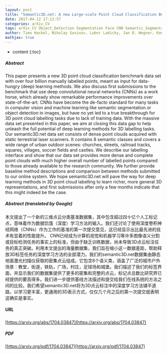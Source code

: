 ```yaml
---
layout: post
title: "Semantic3D.net: A new Large-scale Point Cloud Classification Benchmark"
date: 2017-04-12 17:12:57
categories: arXiv_CV
tags: arXiv_CV Object_Detection Segmentation Face CNN Semantic_Segmentation Classification Deep_Learning Detection
author: Timo Hackel, Nikolay Savinov, Lubor Ladicky, Jan D. Wegner, Konrad Schindler, Marc Pollefeys
mathjax: true
---
```


* content
{:toc}

##### Abstract
This paper presents a new 3D point cloud classification benchmark data set with over four billion manually labelled points, meant as input for data-hungry (deep) learning methods. We also discuss first submissions to the benchmark that use deep convolutional neural networks (CNNs) as a work horse, which already show remarkable performance improvements over state-of-the-art. CNNs have become the de-facto standard for many tasks in computer vision and machine learning like semantic segmentation or object detection in images, but have no yet led to a true breakthrough for 3D point cloud labelling tasks due to lack of training data. With the massive data set presented in this paper, we aim at closing this data gap to help unleash the full potential of deep learning methods for 3D labelling tasks. Our semantic3D.net data set consists of dense point clouds acquired with static terrestrial laser scanners. It contains 8 semantic classes and covers a wide range of urban outdoor scenes: churches, streets, railroad tracks, squares, villages, soccer fields and castles. We describe our labelling interface and show that our data set provides more dense and complete point clouds with much higher overall number of labelled points compared to those already available to the research community. We further provide baseline method descriptions and comparison between methods submitted to our online system. We hope semantic3D.net will pave the way for deep learning methods in 3D point cloud labelling to learn richer, more general 3D representations, and first submissions after only a few months indicate that this might indeed be the case.

##### Abstract (translated by Google)
本文提出了一个新的三维点云分类基准数据集，其中包含超过四十亿个人工标记点，意味着作为数据饥饿（深度）学习方法的输入。我们还讨论了使用深度卷积神经网络（CNNs）作为工作的基准的第一次提交意见，这已经显示出比最先进的技术有显着的性能提升。 CNN已经成为计算机视觉和机器学习等许多图像语义分割或目标检测任务的事实上的标准，但由于缺乏训练数据，尚未导致3D点云标注任务的真正突破。利用本文提出的海量数据集，我们旨在缩小这一数据差距，帮助释放3D标签任务的深度学习方法的全部潜力。我们的semantic3D.net数据集由静态地面激光扫描仪获取的密集点云组成。它包含8个语义类，涵盖了广泛的城市户外场景：教堂，街道，铁轨，广场，村庄，足球场和城堡。我们描述了我们的标签界面，并显示我们的数据集提供了更多的密集和完整的点云，标记点总数比研究界已经提供的要高得多。我们进一步提供基线方法描述和提交给我们在线系统的方法之间的比较。我们希望semantic3D.net将为3D点云标注中的深度学习方法铺平道路，以学习更丰富，更通用的3D表示方式，仅仅几个月之后的第一次提交就表明这确实是事实。

##### URL
[https://arxiv.org/abs/1704.03847](https://arxiv.org/abs/1704.03847)

##### PDF
[https://arxiv.org/pdf/1704.03847](https://arxiv.org/pdf/1704.03847)

